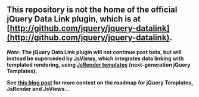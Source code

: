 ## This repository is not the home of the official jQuery Data Link plugin, which is at [http://github.com/jquery/jquery-datalink](http://github.com/jquery/jquery-datalink).

**_Note_: The jQuery Data Link plugin will not continue past beta, but will instead be superceded by [JsViews](https://github.com/BorisMoore/jsviews), which integrates data linking with templated rendering, using [JsRender templates](https://github.com/BorisMoore/jsrender) (next-generation jQuery Templates).**

**See [this blog post](http://www.borismoore.com/2011/10/jquery-templates-and-jsviews-roadmap.html) for more context on the roadmap for jQuery Templates, JsRender and JsViews...** 
